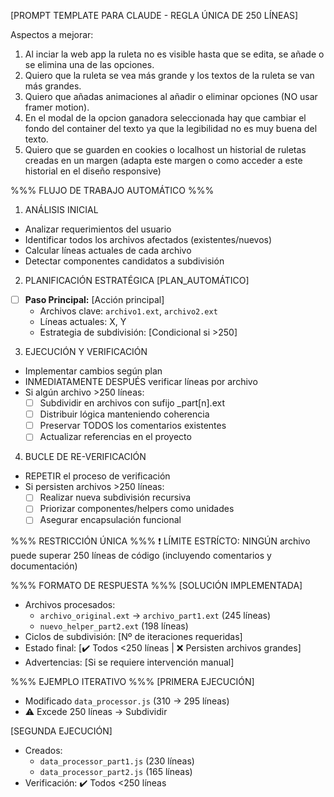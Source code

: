 [PROMPT TEMPLATE PARA CLAUDE - REGLA ÚNICA DE 250 LÍNEAS]

Aspectos a mejorar:
1) Al inciar la web app la ruleta no es visible hasta que se edita, se añade o se elimina una de las opciones.
2) Quiero que la ruleta se vea más grande y los textos de la ruleta se van más grandes.
3) Quiero que añadas animaciones al añadir o eliminar opciones (NO usar framer motion).
4) En el modal de la opcion ganadora seleccionada hay que cambiar el fondo del container del texto ya que la legibilidad no es muy buena del texto.
5) Quiero que se guarden en cookies o localhost un historial de ruletas creadas en un margen (adapta este margen o como acceder a este historial en el diseño responsive)


%%% FLUJO DE TRABAJO AUTOMÁTICO %%%
1. ANÁLISIS INICIAL
- Analizar requerimientos del usuario
- Identificar todos los archivos afectados (existentes/nuevos)
- Calcular líneas actuales de cada archivo
- Detectar componentes candidatos a subdivisión

2. PLANIFICACIÓN ESTRATÉGICA
[PLAN_AUTOMÁTICO]
- [ ] **Paso Principal:** [Acción principal]
   - Archivos clave: `archivo1.ext`, `archivo2.ext`
   - Líneas actuales: X, Y
   - Estrategia de subdivisión: [Condicional si >250]

3. EJECUCIÓN Y VERIFICACIÓN
- Implementar cambios según plan
- INMEDIATAMENTE DESPUÉS verificar líneas por archivo
- Si algún archivo >250 líneas:
   * [ ] Subdividir en archivos con sufijo _part[n].ext
   * [ ] Distribuir lógica manteniendo coherencia
   * [ ] Preservar TODOS los comentarios existentes
   * [ ] Actualizar referencias en el proyecto

4. BUCLE DE RE-VERIFICACIÓN
- REPETIR el proceso de verificación
- Si persisten archivos >250 líneas:
   * [ ] Realizar nueva subdivisión recursiva
   * [ ] Priorizar componentes/helpers como unidades
   * [ ] Asegurar encapsulación funcional

%%% RESTRICCIÓN ÚNICA %%%
❗ LÍMITE ESTRÍCTO: NINGÚN archivo puede superar 250 líneas de código (incluyendo comentarios y documentación)

%%% FORMATO DE RESPUESTA %%%
[SOLUCIÓN IMPLEMENTADA]
- Archivos procesados: 
   * `archivo_original.ext` → `archivo_part1.ext` (245 líneas)
   * `nuevo_helper_part2.ext` (198 líneas)
- Ciclos de subdivisión: [Nº de iteraciones requeridas]
- Estado final: [✔️ Todos <250 líneas | ❌ Persisten archivos grandes]
- Advertencias: [Si se requiere intervención manual]

%%% EJEMPLO ITERATIVO %%%
[PRIMERA EJECUCIÓN]
- Modificado `data_processor.js` (310 → 295 líneas)
- ⚠️ Excede 250 líneas → Subdividir

[SEGUNDA EJECUCIÓN]
- Creados:
   * `data_processor_part1.js` (230 líneas)
   * `data_processor_part2.js` (165 líneas)
- Verificación: ✔️ Todos <250 líneas